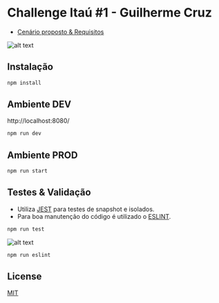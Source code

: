 # Challenge Itaú #1 - Guilherme Cruz

   - [Cenário proposto & Requisitos](https://gitlab.com/desafio3/desafio-logica) 
   
![alt text](https://i.gyazo.com/5acfc856d986ce29695ca0319a9b1b6e.png)

## Instalação

```bash
npm install
```

## Ambiente DEV
http://localhost:8080/
```bash
npm run dev
```

## Ambiente PROD
```bash
npm run start
```

## Testes & Validação
 - Utiliza [JEST](https://jestjs.io/) para testes de snapshot e isolados.
 - Para boa manutenção do código é utilizado o [ESLINT](https://eslint.org).
```bash
npm run test
```
![alt text](https://i.gyazo.com/6219e7338e1e856995ea19343e2b1cf1.png)
```bash
npm run eslint
```
## License
[MIT](https://choosealicense.com/licenses/mit/)